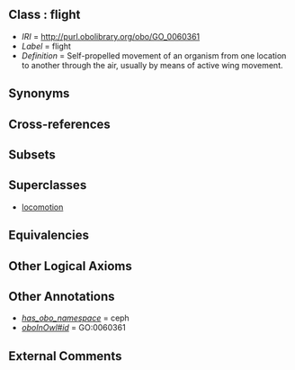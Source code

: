 
## Class : flight

 * *IRI* = http://purl.obolibrary.org/obo/GO_0060361
 * *Label* = flight
 * *Definition* = Self-propelled movement of an organism from one location to another through the air, usually by means of active wing movement.

## Synonyms


## Cross-references


## Subsets


## Superclasses

 * [locomotion](../../GO/11/GO_0040011.md)

## Equivalencies


## Other Logical Axioms


## Other Annotations

 * *[has_obo_namespace](../../ce/oboInOwl#hasOBONamespace.md)* = ceph
 * *[oboInOwl#id](../../id/oboInOwl#id.md)* = GO:0060361

## External Comments

